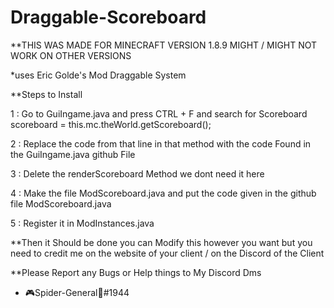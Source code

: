 # Draggable-Scoreboard

**THIS WAS MADE FOR MINECRAFT VERSION 1.8.9 MIGHT / MIGHT NOT WORK ON OTHER VERSIONS

*uses Eric Golde's Mod Draggable System

**Steps to Install

1 : Go to GuiIngame.java and press CTRL + F and search for Scoreboard scoreboard = this.mc.theWorld.getScoreboard();

2 : Replace the code from that line in that method with the code Found in the GuiIngame.java github File

3 : Delete the renderScoreboard Method we dont need it here

4 : Make the file ModScoreboard.java and put the code given in the github file ModScoreboard.java

5 : Register it in ModInstances.java

**Then it Should be done you can Modify this however you want but you need to credit me on the website of your client / on the Discord of the Client 

**Please Report any Bugs or Help things to My Discord Dms

- 🎮Spider-General🍕#1944
